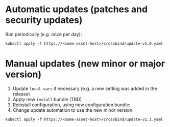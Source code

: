 # Automatic updates (patches and security updates)

Run periodically (e.g. once per day):

```
kubectl apply -f https://<some-asset-host>/crossbind/update-v1.0.yaml
```

# Manual updates (new minor or major version)

1. Update `local-vars` if necessary (e.g. a new setting was added in the release)
2. Apply new `install` bundle (TBD)
3. Reinstall configuration, using new configuration bundle:
4. Change update automation to use the new minor version:
```
kubectl apply -f https://<some-asset-host>/crossbind/update-v1.1.yaml
```

